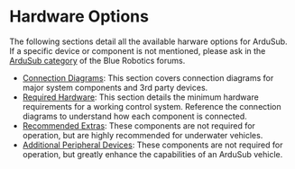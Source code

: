 # Hardware Options

The following sections detail all the available harware options for ArduSub. If a specific device or component is not mentioned, please ask in the [ArduSub category](https://discuss.bluerobotics.com/c/bluerov2-ardusub/ardusub/16) of the Blue Robotics forums.

* [Connection Diagrams](/introduction/hardware-options/connection-diagrams.md): This section covers connection diagrams for major system components and 3rd party devices.
* [Required Hardware](/introduction/hardware-options/required-hardware.md): This section details the minimum hardware requirements for a working control system. Reference the connection diagrams to understand how each component is connected.
* [Recommended Extras](/introduction/hardware-options/recommended-extras.md): These components are not required for operation, but are highly recommended for underwater vehicles.
* [Additional Peripheral Devices](/introduction/hardware-options/additional-peripheral-devices.md): These components are not required for operation, but greatly enhance the capabilities of an ArduSub vehicle.
